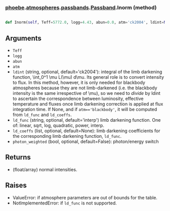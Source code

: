 ### [phoebe](phoebe.md).[atmospheres](phoebe.atmospheres.md).[passbands](phoebe.atmospheres.passbands.md).[Passband](phoebe.atmospheres.passbands.Passband.md).Inorm (method)


```py

def Inorm(self, Teff=5772.0, logg=4.43, abun=0.0, atm='ck2004', ldint=None, ld_func='interp', ld_coeffs=None, photon_weighted=False)

```



Arguments
----------
* `Teff`
* `logg`
* `abun`
* `atm`
* `ldint` (string, optional, default='ck2004'): integral of the limb
    darkening function, \int_0^1 \mu L(\mu) d\mu. Its general role is to
    convert intensity to flux. In this method, however, it is only needed
    for blackbody atmospheres because they are not limb-darkened (i.e.
    the blackbody intensity is the same irrespective of \mu), so we need
    to *divide* by ldint to ascertain the correspondence between
    luminosity, effective temperature and fluxes once limb darkening
    correction is applied at flux integration time. If None, and if
    `atm=='blackbody'`, it will be computed from `ld_func` and
    `ld_coeffs`.
* `ld_func` (string, optional, default='interp') limb darkening
    function.  One of: linear, sqrt, log, quadratic, power, interp.
* `ld_coeffs` (list, optional, default=None): limb darkening coefficients
    for the corresponding limb darkening function, `ld_func`.
* `photon_weighted` (bool, optional, default=False): photon/energy switch

Returns
----------
* (float/array) normal intensities.


Raises
----------
* ValueError: if atmosphere parameters are out of bounds for the table.
* NotImplementedError: if `ld_func` is not supported.


